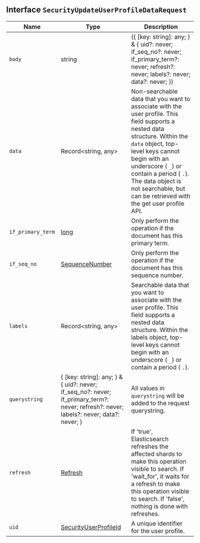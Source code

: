 ## Interface `SecurityUpdateUserProfileDataRequest`

| Name | Type | Description |
| - | - | - |
| `body` | string | ({ [key: string]: any; } & { uid?: never; if_seq_no?: never; if_primary_term?: never; refresh?: never; labels?: never; data?: never; }) | All values in `body` will be added to the request body. |
| `data` | Record<string, any> | Non-searchable data that you want to associate with the user profile. This field supports a nested data structure. Within the `data` object, top-level keys cannot begin with an underscore ( `_`) or contain a period ( `.`). The data object is not searchable, but can be retrieved with the get user profile API. |
| `if_primary_term` | [long](./long.md) | Only perform the operation if the document has this primary term. |
| `if_seq_no` | [SequenceNumber](./SequenceNumber.md) | Only perform the operation if the document has this sequence number. |
| `labels` | Record<string, any> | Searchable data that you want to associate with the user profile. This field supports a nested data structure. Within the labels object, top-level keys cannot begin with an underscore ( `_`) or contain a period ( `.`). |
| `querystring` | { [key: string]: any; } & { uid?: never; if_seq_no?: never; if_primary_term?: never; refresh?: never; labels?: never; data?: never; } | All values in `querystring` will be added to the request querystring. |
| `refresh` | [Refresh](./Refresh.md) | If 'true', Elasticsearch refreshes the affected shards to make this operation visible to search. If 'wait_for', it waits for a refresh to make this operation visible to search. If 'false', nothing is done with refreshes. |
| `uid` | [SecurityUserProfileId](./SecurityUserProfileId.md) | A unique identifier for the user profile. |
